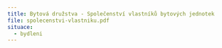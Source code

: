 ```yaml
---
title: Bytová družstva - Společenství vlastníků bytových jednotek
file: spolecenstvi-vlastniku.pdf
situace:
  - bydleni
---
```

